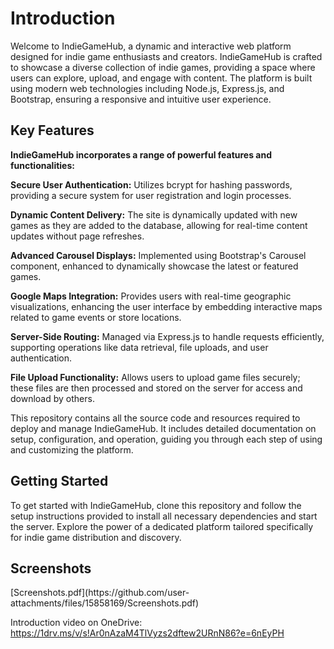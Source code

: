 <h1>Introduction</h1>

Welcome to IndieGameHub, a dynamic and interactive web platform designed for indie game enthusiasts and creators. IndieGameHub is crafted to showcase a diverse collection of indie games, providing a space where users can explore, upload, and engage with content. 
The platform is built using modern web technologies including Node.js, Express.js, and Bootstrap, ensuring a responsive and intuitive user experience.

<h2>Key Features</h2>

<b>IndieGameHub incorporates a range of powerful features and functionalities:</b>

<b>Secure User Authentication:</b> Utilizes bcrypt for hashing passwords, providing a secure system for user registration and login processes.

<b>Dynamic Content Delivery:</b> The site is dynamically updated with new games as they are added to the database, allowing for real-time content updates without page refreshes.

<b>Advanced Carousel Displays:</b> Implemented using Bootstrap's Carousel component, enhanced to dynamically showcase the latest or featured games.

<b>Google Maps Integration:</b> Provides users with real-time geographic visualizations, enhancing the user interface by embedding interactive maps related to game events or store locations.

<b>Server-Side Routing:</b> Managed via Express.js to handle requests efficiently, supporting operations like data retrieval, file uploads, and user authentication.

<b>File Upload Functionality:</b> Allows users to upload game files securely; these files are then processed and stored on the server for access and download by others.

This repository contains all the source code and resources required to deploy and manage IndieGameHub. It includes detailed documentation on setup, configuration, and operation, guiding you through each step of using and customizing the platform.


<h2>Getting Started</h2>
To get started with IndieGameHub, clone this repository and follow the setup instructions provided to install all necessary dependencies and start the server. Explore the power of a dedicated platform tailored specifically for indie game distribution and discovery.


<h2>Screenshots</h2>
[Screenshots.pdf](https://github.com/user-attachments/files/15858169/Screenshots.pdf)

Introduction video on OneDrive:
https://1drv.ms/v/s!Ar0nAzaM4TlVyzs2dftew2URnN86?e=6nEyPH

